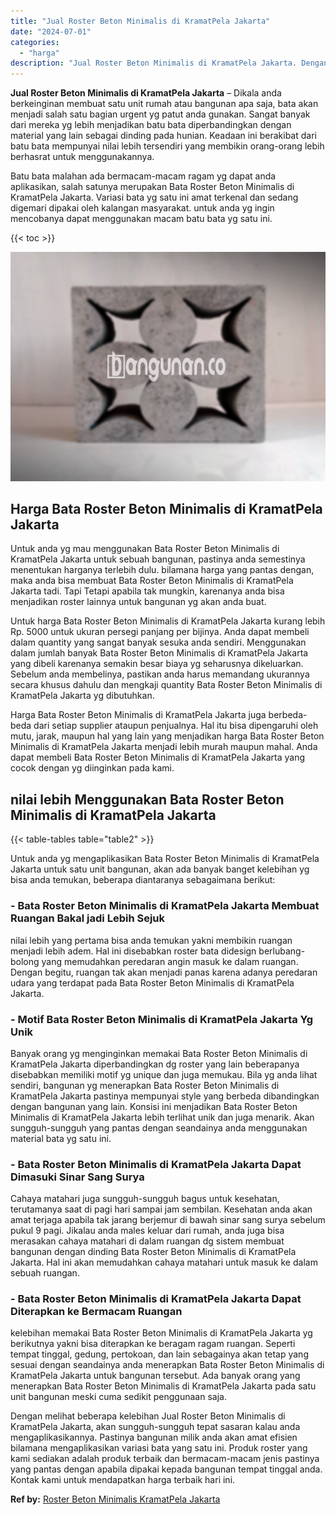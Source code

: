 ```yaml
---
title: "Jual Roster Beton Minimalis di KramatPela Jakarta"
date: "2024-07-01"
categories: 
  - "harga"
description: "Jual Roster Beton Minimalis di KramatPela Jakarta. Dengan melihat beberapa kelebihan Jual Roster Beton Minimalis di KramatPela Jakarta, akan sungguh-sungguh..."
---
```


**Jual Roster Beton Minimalis di KramatPela Jakarta** – Dikala anda berkeinginan membuat satu unit rumah atau bangunan apa saja, bata akan menjadi salah satu bagian urgent yg patut anda gunakan. Sangat banyak dari mereka yg lebih menjadikan batu bata diperbandingkan dengan material yang lain sebagai dinding pada hunian. Keadaan ini berakibat dari batu bata mempunyai nilai lebih tersendiri yang membikin orang-orang lebih berhasrat untuk menggunakannya.

Batu bata malahan ada bermacam-macam ragam yg dapat anda aplikasikan, salah satunya merupakan Bata Roster Beton Minimalis di KramatPela Jakarta. Variasi bata yg satu ini amat terkenal dan sedang digemari dipakai oleh kalangan masyarakat. untuk anda yg ingin mencobanya dapat menggunakan macam batu bata yg satu ini.

{{< toc >}}

![Jual Roster Beton Minimalis di KramatPela Jakarta](/images/bata-roster-minimalis-22.png)

## Harga Bata Roster Beton Minimalis di KramatPela Jakarta

Untuk anda yg mau menggunakan Bata Roster Beton Minimalis di KramatPela Jakarta untuk sebuah bangunan, pastinya anda semestinya menentukan harganya terlebih dulu. bilamana harga yang pantas dengan, maka anda bisa membuat Bata Roster Beton Minimalis di KramatPela Jakarta tadi. Tapi Tetapi apabila tak mungkin, karenanya anda bisa menjadikan roster lainnya untuk bangunan yg akan anda buat.

Untuk harga Bata Roster Beton Minimalis di KramatPela Jakarta kurang lebih Rp. 5000 untuk ukuran persegi panjang per bijinya. Anda dapat membeli dalam quantity yang sangat banyak sesuka anda sendiri. Menggunakan dalam jumlah banyak Bata Roster Beton Minimalis di KramatPela Jakarta yang dibeli karenanya semakin besar biaya yg seharusnya dikeluarkan. Sebelum anda membelinya, pastikan anda harus memandang ukurannya secara khusus dahulu dan mengkaji quantity Bata Roster Beton Minimalis di KramatPela Jakarta yg dibutuhkan.

Harga Bata Roster Beton Minimalis di KramatPela Jakarta juga berbeda-beda dari setiap supplier ataupun penjualnya. Hal itu bisa dipengaruhi oleh mutu, jarak, maupun hal yang lain yang menjadikan harga Bata Roster Beton Minimalis di KramatPela Jakarta menjadi lebih murah maupun mahal. Anda dapat membeli Bata Roster Beton Minimalis di KramatPela Jakarta yang cocok dengan yg diinginkan pada kami.

## nilai lebih Menggunakan Bata Roster Beton Minimalis di KramatPela Jakarta

{{< table-tables table="table2" >}}

Untuk anda yg mengaplikasikan Bata Roster Beton Minimalis di KramatPela Jakarta untuk satu unit bangunan, akan ada banyak banget kelebihan yg bisa anda temukan, beberapa diantaranya sebagaimana berikut:

### \- Bata Roster Beton Minimalis di KramatPela Jakarta Membuat Ruangan Bakal jadi Lebih Sejuk

nilai lebih yang pertama bisa anda temukan yakni membikin ruangan menjadi lebih adem. Hal ini disebabkan roster bata didesign berlubang-bolong yang memudahkan peredaran angin masuk ke dalam ruangan. Dengan begitu, ruangan tak akan menjadi panas karena adanya peredaran udara yang terdapat pada Bata Roster Beton Minimalis di KramatPela Jakarta.

### \- Motif Bata Roster Beton Minimalis di KramatPela Jakarta Yg Unik

Banyak orang yg menginginkan memakai Bata Roster Beton Minimalis di KramatPela Jakarta diperbandingkan dg roster yang lain beberapanya disebabkan memiliki motif yg unique dan juga memukau. Bila yg anda lihat sendiri, bangunan yg menerapkan Bata Roster Beton Minimalis di KramatPela Jakarta pastinya mempunyai style yang berbeda dibandingkan dengan bangunan yang lain. Konsisi ini menjadikan Bata Roster Beton Minimalis di KramatPela Jakarta lebih terlihat unik dan juga menarik. Akan sungguh-sungguh yang pantas dengan seandainya anda menggunakan material bata yg satu ini.

### \- Bata Roster Beton Minimalis di KramatPela Jakarta Dapat Dimasuki Sinar Sang Surya

Cahaya matahari juga sungguh-sungguh bagus untuk kesehatan, terutamanya saat di pagi hari sampai jam sembilan. Kesehatan anda akan amat terjaga apabila tak jarang berjemur di bawah sinar sang surya sebelum pukul 9 pagi. Jikalau anda males keluar dari rumah, anda juga bisa merasakan cahaya matahari di dalam ruangan dg sistem membuat bangunan dengan dinding Bata Roster Beton Minimalis di KramatPela Jakarta. Hal ini akan memudahkan cahaya matahari untuk masuk ke dalam sebuah ruangan.

### \- Bata Roster Beton Minimalis di KramatPela Jakarta Dapat Diterapkan ke Bermacam Ruangan

kelebihan memakai Bata Roster Beton Minimalis di KramatPela Jakarta yg berikutnya yakni bisa diterapkan ke beragam ragam ruangan. Seperti tempat tinggal, gedung, pertokoan, dan lain sebagainya akan tetap yang sesuai dengan seandainya anda menerapkan Bata Roster Beton Minimalis di KramatPela Jakarta untuk bangunan tersebut. Ada banyak orang yang menerapkan Bata Roster Beton Minimalis di KramatPela Jakarta pada satu unit bangunan meski cuma sedikit penggunaan saja.

Dengan melihat beberapa kelebihan Jual Roster Beton Minimalis di KramatPela Jakarta, akan sungguh-sungguh tepat sasaran kalau anda mengaplikasikannya. Pastinya bangunan milik anda akan amat efisien bilamana mengaplikasikan variasi bata yang satu ini. Produk roster yang kami sediakan adalah produk terbaik dan bermacam-macam jenis pastinya yang pantas dengan apabila dipakai kepada bangunan tempat tinggal anda. Kontak kami untuk mendapatkan harga terbaik hari ini.

**Ref by:** [Roster Beton Minimalis KramatPela Jakarta](https://id.wikipedia.org/wiki/Roster)

